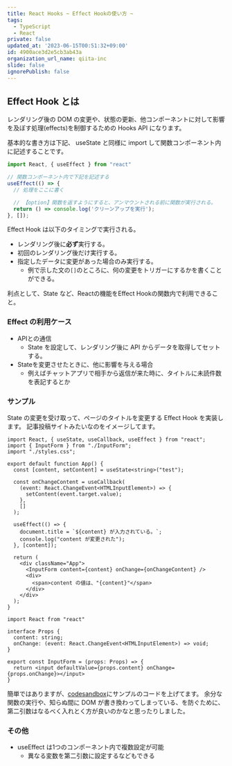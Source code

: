 ```yaml
---
title: React Hooks ~ Effect Hookの使い方 ~
tags:
  - TypeScript
  - React
private: false
updated_at: '2023-06-15T00:51:32+09:00'
id: 4900ace3d2e5cb3ab43a
organization_url_name: qiita-inc
slide: false
ignorePublish: false
---
```

## Effect Hook とは

レンダリング後の DOM の変更や、状態の更新、他コンポーネントに対して影響を及ぼす処理(effects)を制御するための Hooks API になります。

基本的な書き方は下記、 useState と同様に import して関数コンポーネント内に記述することです。

```jsx
import React, { useEffect } from "react"

// 関数コンポーネント内で下記を記述する
useEffect(() => {
  // 処理をここに書く

  // 【option】関数を返すようにすると、アンマウントされる前に関数が実行される。
  return () => console.log('クリーンアップを実行');
}, []);
```

Effect Hook は以下のタイミングで実行される。

- レンダリング後に**必ず**実行する。
- 初回のレンダリング後だけ実行する。
- 指定したデータに変更があった場合のみ実行する。
  - 例で示した文の`[]`のところに、何の変更をトリガーにするかを書くことができる。

利点として、State など、Reactの機能をEffect Hookの関数内で利用できること。

### Effect の利用ケース

- APIとの通信
  - State を設定して、レンダリング後に API からデータを取得してセットする。
- Stateを変更させたときに、他に影響を与える場合
  - 例えばチャットアプリで相手から返信が来た時に、タイトルに未読件数を表記するとか

### サンプル

State の変更を受け取って、ページのタイトルを変更する Effect Hook を実装します。
記事投稿サイトみたいなのをイメージしてます。

```tsx:App.tsx
import React, { useState, useCallback, useEffect } from "react";
import { InputForm } from "./InputForm";
import "./styles.css";

export default function App() {
  const [content, setContent] = useState<string>("test");

  const onChangeContent = useCallback(
    (event: React.ChangeEvent<HTMLInputElement>) => {
      setContent(event.target.value);
    },
    []
  );

  useEffect(() => {
    document.title = `${content} が入力されている。`;
    console.log("content が変更された");
  }, [content]);

  return (
    <div className="App">
      <InputForm content={content} onChange={onChangeContent} />
      <div>
        <span>content の値は、"{content}"</span>
      </div>
    </div>
  );
}
```

```tsx:InputForm.tsx
import React from "react"

interface Props {
  content: string;
  onChange: (event: React.ChangeEvent<HTMLInputElement>) => void;
}

export const InputForm = (props: Props) => {
  return <input defaultValue={props.content} onChange={props.onChange}></input>
}
```

簡単ではありますが、[codesandbox](https://codesandbox.io/s/cranky-wind-i9s21?file=/src/App.tsx:0-680)にサンプルのコードを上げてます。
余分な関数の実行や、知らぬ間に DOM が書き換わってしまっている、を防ぐために、第二引数はなるべく入れとく方が良いのかなと思ったりしました。

### その他

- useEffect は1つのコンポーネント内で複数設定が可能
  - 異なる変数を第二引数に設定するなどもできる
